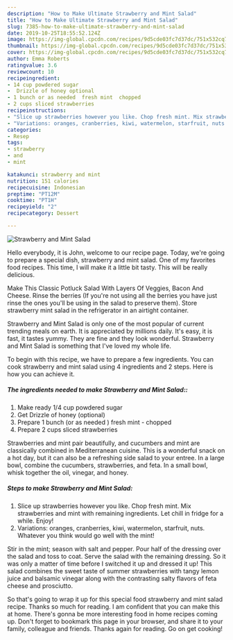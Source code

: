```yaml
---
description: "How to Make Ultimate Strawberry and Mint Salad"
title: "How to Make Ultimate Strawberry and Mint Salad"
slug: 7385-how-to-make-ultimate-strawberry-and-mint-salad
date: 2019-10-25T18:55:52.124Z
image: https://img-global.cpcdn.com/recipes/9d5cde03fc7d37dc/751x532cq70/strawberry-and-mint-salad-recipe-main-photo.jpg
thumbnail: https://img-global.cpcdn.com/recipes/9d5cde03fc7d37dc/751x532cq70/strawberry-and-mint-salad-recipe-main-photo.jpg
cover: https://img-global.cpcdn.com/recipes/9d5cde03fc7d37dc/751x532cq70/strawberry-and-mint-salad-recipe-main-photo.jpg
author: Emma Roberts
ratingvalue: 3.6
reviewcount: 10
recipeingredient:
- 14 cup powdered sugar
-  Drizzle of honey optional
- 1 bunch or as needed  fresh mint  chopped
- 2 cups sliced strawberries
recipeinstructions:
- "Slice up strawberries however you like. Chop fresh mint. Mix strawberries and mint with remaining ingredients. Let chill in fridge for a while. Enjoy!"
- "Variations: oranges, cranberries, kiwi, watermelon, starfruit, nuts. Whatever you think would go well with the mint!"
categories:
- Resep
tags:
- strawberry
- and
- mint

katakunci: strawberry and mint
nutrition: 151 calories
recipecuisine: Indonesian
preptime: "PT12M"
cooktime: "PT1H"
recipeyield: "2"
recipecategory: Dessert

---
```



![Strawberry and Mint Salad](https://img-global.cpcdn.com/recipes/9d5cde03fc7d37dc/751x532cq70/strawberry-and-mint-salad-recipe-main-photo.jpg)

Hello everybody, it is John, welcome to our recipe page. Today, we're going to prepare a special dish, strawberry and mint salad. One of my favorites food recipes. This time, I will make it a little bit tasty. This will be really delicious.

Make This Classic Potluck Salad With Layers Of Veggies, Bacon And Cheese. Rinse the berries (If you&#39;re not using all the berries you have just rinse the ones you&#39;ll be using in the salad to preserve them). Store strawberry mint salad in the refrigerator in an airtight container.

Strawberry and Mint Salad is only one of the most popular of current trending meals on earth. It is appreciated by millions daily. It's easy, it is fast, it tastes yummy. They are fine and they look wonderful. Strawberry and Mint Salad is something that I've loved my whole life.


To begin with this recipe, we have to prepare a few ingredients. You can cook strawberry and mint salad using 4 ingredients and 2 steps. Here is how you can achieve it.

##### The ingredients needed to make Strawberry and Mint Salad::

1. Make ready 1/4 cup powdered sugar
1. Get  Drizzle of honey (optional)
1. Prepare 1 bunch (or as needed ) fresh mint - chopped
1. Prepare 2 cups sliced strawberries


Strawberries and mint pair beautifully, and cucumbers and mint are classically combined in Mediterranean cuisine. This is a wonderful snack on a hot day, but it can also be a refreshing side salad to your entree. In a large bowl, combine the cucumbers, strawberries, and feta. In a small bowl, whisk together the oil, vinegar, and honey. 

##### Steps to make Strawberry and Mint Salad:

1. Slice up strawberries however you like. Chop fresh mint. Mix strawberries and mint with remaining ingredients. Let chill in fridge for a while. Enjoy!
1. Variations: oranges, cranberries, kiwi, watermelon, starfruit, nuts. Whatever you think would go well with the mint!


Stir in the mint; season with salt and pepper. Pour half of the dressing over the salad and toss to coat. Serve the salad with the remaining dressing. So it was only a matter of time before I switched it up and dressed it up! This salad combines the sweet taste of summer strawberries with tangy lemon juice and balsamic vinegar along with the contrasting salty flavors of feta cheese and prosciutto. 

So that's going to wrap it up for this special food strawberry and mint salad recipe. Thanks so much for reading. I am confident that you can make this at home. There's gonna be more interesting food in home recipes coming up. Don't forget to bookmark this page in your browser, and share it to your family, colleague and friends. Thanks again for reading. Go on get cooking!
